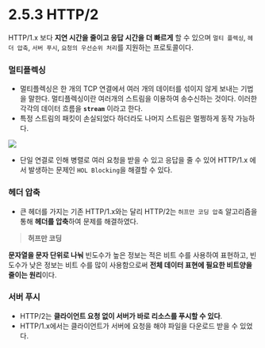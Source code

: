 # 2.5.3 HTTP/2

HTTP/1.x 보다 **지연 시간을 줄이고 응답 시간을 더 빠르게** 할 수 있으며 `멀티 플렉싱`, `헤더 압축`, `서버 푸시`, `요청의 우선순위 처리`를 지원하는 프로토콜이다.

### 멀티플렉싱

- 멀티플렉싱은 한 개의 TCP 연결에서 여러 개의 데이터를 섞이지 않게 보내는 기법을 말한다. 멀티플렉싱이란 여러개의 스트림을 이용하여 송수신하는 것이다. 이러한 각각의 데이터 흐름을 **`stream`** 이라고 한다.
- 특정 스트림의 패킷이 손실되었다 하더라도 나머지 스트림은 멀쩡하게 동작 가능하다.

![](2.5.3Multiplexing.png)

- 단일 연결로 인해 병렬로 여러 요청을 받을 수 있고 응답을 줄 수 있어 HTTP/1.x 에서 발생하는 문제인 `HOL Blocking`을 해결할 수 있다.

### 헤더 압축

- 큰 헤더를 가지는 기존 HTTP/1.x와는 달리 HTTP/2는 `허프만 코딩 압축` 알고리즘을 통해 **헤더를 압축**하여 문제를 해결하였다.

> **허프만 코딩**
> 

**문자열을 문자 단위로 나눠** 빈도수가 높은 정보는 적은 비트 수를 사용하여 표현하고, 빈도수가 낮은 정보는 비트 수를 많이 사용함으로써 **전체 데이터 표현에 필요한 비트양을 줄이는 원리**이다.

### 서버 푸시

- HTTP/2는 **클라이언트 요청 없이 서버가 바로 리소스를 푸시할 수 있다**.
- HTTP/1.x에서는 클라이언트가 서버에 요청을 해야 파일을 다운로드 받을 수 있었다.
